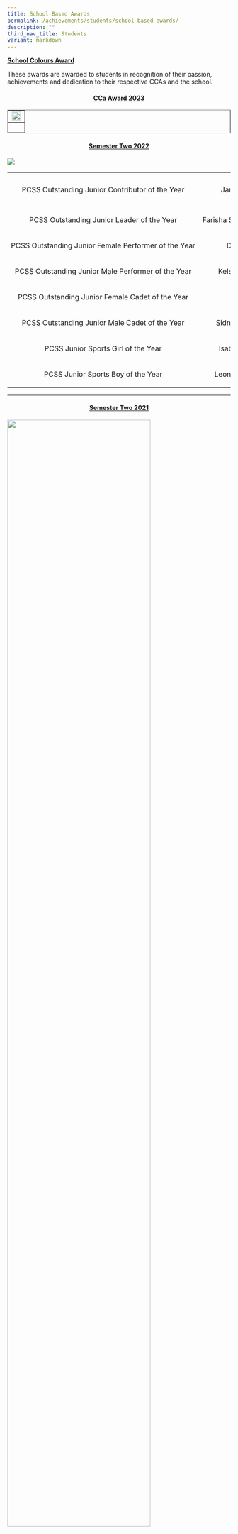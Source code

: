 ```yaml
---
title: School Based Awards
permalink: /achievements/students/school-based-awards/
description: ""
third_nav_title: Students
variant: markdown
---
```

<p><strong><u>School Colours Award</u></strong></p>
<p>These awards are awarded to students in recognition of their passion, achievements and dedication to their respective CCAs and the school.</p>
<h4 style="text-align: center;"><strong><u>CCa Award 2023</u></strong></h4>
<table style="border-collapse: collapse; width: 100%;" border="1">
<tbody>
<tr>
<td style="width: 100%;"><img style="width: 100%;" src="/images/cca_award_2023.jpg"></td>
</tr>
<tr>
<td style="width: 100%;"><p style="text-align: center;"></p></td>
</tr>
</tbody>
</table>
<h4 style="text-align: center;"><strong><u>Semester Two 2022</u></strong></h4>
<img src="/images/sba.png">
<table width="500">
<tbody>
<tr>
<td style="text-align: center;" nowrap="nowrap" width="252">
<p>PCSS Outstanding Junior Contributor of the Year</p>
</td>
<td style="text-align: center;" nowrap="nowrap" width="186">
<p>Jamie Rais Sahfiee</p>
</td>
<td style="text-align: center;" nowrap="nowrap" width="48">
<p>2C4</p>
</td>
<td style="text-align: center;" width="138">
<p>Aeromodelling Club</p>
</td>
</tr>
<tr>
<td style="text-align: center;" nowrap="nowrap" width="252">
<p>PCSS Outstanding Junior Leader of the Year</p>
</td>
<td style="text-align: center;" nowrap="nowrap" width="186">
<p>Farisha Syakira Binti Shahdaly</p>
</td>
<td style="text-align: center;" nowrap="nowrap" width="48">
<p>2C3</p>
</td>
<td style="text-align: center;" width="138">
<p>Student Council</p>
</td>
</tr>
<tr>
<td style="text-align: center;" nowrap="nowrap" width="252">
<p>PCSS Outstanding Junior Female Performer of the Year</p>
</td>
<td style="text-align: center;" nowrap="nowrap" width="186">
<p>Darriel Chan En</p>
</td>
<td style="text-align: center;" nowrap="nowrap" width="48">
<p>2C4</p>
</td>
<td style="text-align: center;" width="138">
<p>Modern Dance</p>
</td>
</tr>
<tr>
<td style="text-align: center;" nowrap="nowrap" width="252">
<p>PCSS Outstanding Junior Male Performer of the Year</p>
</td>
<td style="text-align: center;" nowrap="nowrap" width="186">
<p>Kelson Tan Kai Heng</p>
</td>
<td style="text-align: center;" nowrap="nowrap" width="48">
<p>2C1</p>
</td>
<td style="text-align: center;" width="138">
<p>Concert Band</p>
</td>
</tr>
<tr>
<td style="text-align: center;" nowrap="nowrap" width="252">
<p>PCSS Outstanding Junior Female Cadet of the Year</p>
</td>
<td style="text-align: center;" nowrap="nowrap" width="186">
<p>Sharel Chew</p>
</td>
<td style="text-align: center;" nowrap="nowrap" width="48">
<p>2C4</p>
</td>
<td style="text-align: center;" nowrap="nowrap" width="138">
<p>Girl Guides</p>
</td>
</tr>
<tr>
<td style="text-align: center;" nowrap="nowrap" width="252">
<p>PCSS Outstanding Junior Male Cadet of the Year</p>
</td>
<td style="text-align: center;" nowrap="nowrap" width="186">
<p>Sidney Gabriel Morais</p>
</td>
<td style="text-align: center;" nowrap="nowrap" width="48">
<p>2C4</p>
</td>
<td style="text-align: center;" nowrap="nowrap" width="138">
<p>NCC(Sea)</p>
</td>
</tr>
<tr>
<td style="text-align: center;" nowrap="nowrap" width="252">
<p>PCSS Junior Sports Girl of the Year</p>
</td>
<td style="text-align: center;" nowrap="nowrap" width="186">
<p>Isabella Chin Shi Rui</p>
</td>
<td style="text-align: center;" nowrap="nowrap" width="48">
<p>2C3</p>
</td>
<td style="text-align: center;" nowrap="nowrap" width="138">
<p>Softball</p>
</td>
</tr>
<tr>
<td style="text-align: center;" nowrap="nowrap" width="252">
<p>PCSS Junior Sports Boy of the Year</p>
</td>
<td style="text-align: center;" nowrap="nowrap" width="186">
<p>Leong Le Xin Benjamin</p>
</td>
<td style="text-align: center;" nowrap="nowrap" width="48">
<p>2C1</p>
</td>
<td style="text-align: center;" nowrap="nowrap" width="138">
<p>Softball</p>
</td>
</tr>
</tbody>
</table>
<hr>
<h4 style="text-align: center;"><strong><u>Semester Two 2021</u></strong></h4>
<img style="width: 80%;" src="/images/sba1.png">
<p style="text-align: center;"><b>Peicai Colours Award (Clubs and Societies)</b></p>
<img style="width: 80%;" src="/images/sba2.png">
<p style="text-align: center;"><strong>Peicai Colours Award (Performing Arts)</strong></p>
<img style="width: 80%;" src="/images/sba3.png">
<p style="text-align: center;"><strong>Peicai Colours Award (Sports)</strong></p>
<img style="width: 80%;" src="/images/sba4.png">
<p style="text-align: center;"><strong>Peicai Colours Award (Uniformed Groups)</strong></p>
<img style="width: 80%;" src="/images/sba5.png">
<p style="text-align: center;"><strong>Peicai Colours Award (Leadership)</strong></p>
<img style="width: 80%;" src="/images/sba6.jpg"><br>
<img style="width: 80%;" src="/images/sba7.jpg"><br>
<img style="width: 80%;" src="/images/sba8.jpg"><br>
<img style="width: 80%;" src="/images/sba9.jpg"><br>
<img style="width: 80%;" src="/images/sba10.jpg"><br>
<img style="width: 80%;" src="/images/sba11.jpg"><br>
<img style="width: 80%;" src="/images/sba12.jpg"><br>
<img style="width: 80%;" src="/images/sba13.jpg"><br>